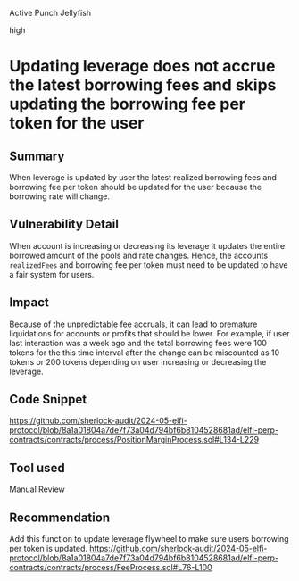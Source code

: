 Active Punch Jellyfish

high

# Updating leverage does not accrue the latest borrowing fees and skips updating the borrowing fee per token for the user

## Summary
When leverage is updated by user the latest realized borrowing fees and borrowing fee per token should be updated for the user because the borrowing rate will change.
## Vulnerability Detail
When account is increasing or decreasing its leverage it updates the entire borrowed amount of the pools and rate changes. Hence, the accounts `realizedFees` and borrowing fee per token must need to be updated to have a fair system for users. 
## Impact
Because of the unpredictable fee accruals, it can lead to premature liquidations for accounts or profits that should be lower.
For example, if user last interaction was a week ago and the total borrowing fees were 100 tokens for the this time interval after the change can be miscounted as 10 tokens or 200 tokens depending on user increasing or decreasing the leverage.
## Code Snippet
https://github.com/sherlock-audit/2024-05-elfi-protocol/blob/8a1a01804a7de7f73a04d794bf6b8104528681ad/elfi-perp-contracts/contracts/process/PositionMarginProcess.sol#L134-L229
## Tool used

Manual Review

## Recommendation
Add this function to update leverage flywheel to make sure users borrowing per token is updated.
https://github.com/sherlock-audit/2024-05-elfi-protocol/blob/8a1a01804a7de7f73a04d794bf6b8104528681ad/elfi-perp-contracts/contracts/process/FeeProcess.sol#L76-L100
